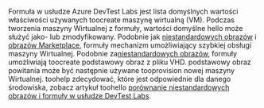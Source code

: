Formuła w usłudze Azure DevTest Labs jest lista domyślnych wartości właściwości używanych toocreate maszynę wirtualną (VM). Podczas tworzenia maszyny Wirtualnej z formuły, wartości domyślne hello może służyć jako- lub zmodyfikowany. Podobnie jak [niestandardowych obrazów](../articles/devtest-lab/devtest-lab-create-template.md) i [obrazów Marketplace](../articles/devtest-lab/devtest-lab-configure-marketplace-images.md), formuły mechanizm umożliwiający szybkiej obsługi maszyny Wirtualnej. Podobnie za[niestandardowych obrazów](../articles/devtest-lab/devtest-lab-create-template.md), formuły umożliwiają toocreate podstawowy obraz z pliku VHD. podstawowy obraz powitania może być następnie używane tooprovision nowej maszyny Wirtualnej. toohelp zdecydować, które jest odpowiednie dla danego środowiska, zobacz artykuł toohello [porównanie niestandardowych obrazów i formuły w usłudze DevTest Labs](../articles/devtest-lab/devtest-lab-comparing-vm-base-image-types.md).
